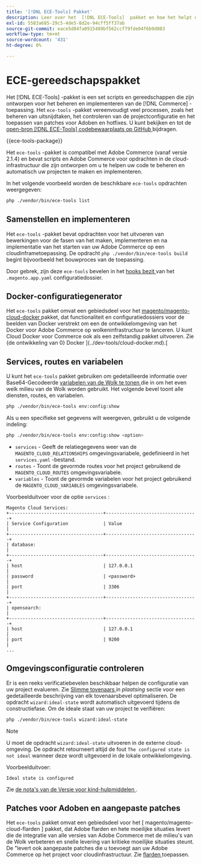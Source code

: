 ```yaml
---
title: '[!DNL ECE-Tools] Pakket'
description: Leer over het  [!DNL ECE-Tools]  pakket en hoe het helpt om Adobe Commerce te beheren en op te stellen.
exl-id: 5583a685-29c5-4de5-8d2e-94cff5ff37ab
source-git-commit: eace5d84fa0915489bf562ccf79fde04f6b9d083
workflow-type: tm+mt
source-wordcount: '431'
ht-degree: 0%

---
```


# ECE-gereedschapspakket

Het [!DNL ECE-Tools] -pakket is een set scripts en gereedschappen die zijn ontworpen voor het beheren en implementeren van de [!DNL Commerce] -toepassing. Het `ece-tools` -pakket vereenvoudigt veel processen, zoals het beheren van uitsnijdtaken, het controleren van de projectconfiguratie en het toepassen van patches voor Adoben en hotfixes. U kunt bekijken en tot de [ open-bron  [!DNL ECE-Tools]  codebewaarplaats op GitHub ][ece-repo] bijdragen.

{{ece-tools-package}}

Het `ece-tools` -pakket is compatibel met Adobe Commerce (vanaf versie 2.1.4) en bevat scripts en Adobe Commerce voor opdrachten in de cloud-infrastructuur die zijn ontworpen om u te helpen uw code te beheren en automatisch uw projecten te maken en implementeren.

In het volgende voorbeeld worden de beschikbare `ece-tools` opdrachten weergegeven:

```bash
php ./vendor/bin/ece-tools list
```

## Samenstellen en implementeren

Het `ece-tools` -pakket bevat opdrachten voor het uitvoeren van bewerkingen voor de fasen van het maken, implementeren en na implementatie van het starten van uw Adobe Commerce op een cloudinframetoepassing. De opdracht `php ./vendor/bin/ece-tools build` begint bijvoorbeeld het bouwproces van de toepassing.

Door gebrek, zijn deze `ece-tools` bevelen in het [ hooks bezit ](../application/hooks-property.md) van het `.magento.app.yaml` configuratiedossier.

## Docker-configuratiegenerator

Het `ece-tools` pakket omvat een gebiedsdeel voor het [ magento/magento-cloud-docker ] pakket, dat functionaliteit en configuratiedossiers voor de beelden van Docker verstrekt om een de ontwikkelomgeving van het Docker voor Adobe Commerce op wolkeninfrastructuur te lanceren. U kunt Cloud Docker voor Commerce ook als een zelfstandig pakket uitvoeren. Zie {de ontwikkeling van 0} Docker ](../dev-tools/cloud-docker.md).[

## Services, routes en variabelen

U kunt het `ece-tools` pakket gebruiken om gedetailleerde informatie over Base64-Gecodeerde [ variabelen van de Wolk te tonen ](../environment/variables-cloud.md) die in om het even welk milieu van de Wolk worden gebruikt. Het volgende bevel toont alle diensten, routes, en variabelen.

```bash
php ./vendor/bin/ece-tools env:config:show
```

Als u een specifieke set gegevens wilt weergeven, gebruikt u de volgende indeling:

```bash
php ./vendor/bin/ece-tools env:config:show <option>
```

- `services` - Geeft de relatiegegevens weer van de `MAGENTO_CLOUD_RELATIONSHIPS` omgevingsvariabele, gedefinieerd in het `services.yaml` -bestand.
- `routes` - Toont de gevormde routes voor het project gebruikend de `MAGENTO_CLOUD_ROUTES` omgevingsvariabele.
- `variables` - Toont de gevormde variabelen voor het project gebruikend de `MAGENTO_CLOUD_VARIABLES` omgevingsvariabele.

Voorbeelduitvoer voor de optie `services` :

```terminal
Magento Cloud Services:
+-----------------------------------+----------------------------------+
| Service Configuration             | Value                            |
+-----------------------------------+----------------------------------+
| database:                                                            |
+-----------------------------------+----------------------------------+
| host                              | 127.0.0.1                        |
| password                          | <password>                       |
| port                              | 3306                             |
+-----------------------------------+----------------------------------+
| opensearch:                                                          |
+-----------------------------------+----------------------------------+
| host                              | 127.0.0.1                        |
| port                              | 9200                             |
...
```

## Omgevingsconfiguratie controleren

Er is een reeks verificatiebevelen beschikbaar helpen de configuratie van uw project evalueren. Zie [ Slimme tovenaars ](../deploy/smart-wizards.md) in _plaatsing_ sectie voor een gedetailleerde beschrijving van elk tovenaarsbevel optimaliseren. De opdracht `wizard:ideal-state` wordt automatisch uitgevoerd tijdens de constructiefase. Om de ideale staat van uw project te verifiëren:

```bash
php ./vendor/bin/ece-tools wizard:ideal-state
```

>[!NOTE]
>
>U moet de opdracht `wizard:ideal-state` uitvoeren in de externe cloud-omgeving. De opdracht retourneert altijd de fout `The configured state is not ideal` wanneer deze wordt uitgevoerd in de lokale ontwikkelomgeving.

Voorbeelduitvoer:

```terminal
Ideal state is configured
```

Zie [ de nota&#39;s van de Versie voor kind-hulpmiddelen ](../release-notes/cloud-tools-suite.md).

## Patches voor Adoben en aangepaste patches

Het `ece-tools` pakket omvat een gebiedsdeel voor het [ magento/magento-cloud-flarden ] pakket, dat Adobe flarden en hete moeilijke situaties levert die de integratie van alle versies van Adobe Commerce met de milieu&#39;s van de Wolk verbeteren en snelle levering van kritieke moeilijke situaties steunt. De &quot;levert ook aangepaste patches die u toevoegt aan uw Adobe Commerce op het project voor cloudinfrastructuur. Zie [ flarden ](../development/apply-patches.md) toepassen.

<!-- link definitions -->

[ece-repo]: https://github.com/magento/ece-tools
[magento/magento-cloud-docker]: https://github.com/magento/magento-cloud-docker
[magento/magento-cloud-patches]: https://github.com/magento/magento-cloud-patches
